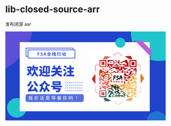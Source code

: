 # lib-closed-source-arr

发布闭源 aar

![](https://github.com/LinXunFeng/LinXunFeng/raw/master/static/img/FSAQR.png)

